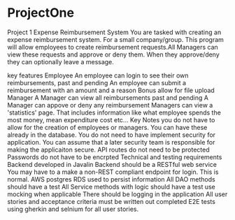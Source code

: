 # ProjectOne
Project 1
Expense Reimbursement System
You are tasked with creating an expense reimbursement system. For a small company/group. This program will allow employees to create reimbursement requests.All Managers can view these requests and approve or deny them. When they approve/deny they can optionally leave a message.

key features
Employee
An employee can login to see their own reimbursements, past and pending
An employee can submit a reimbursement with an amount and a reason
Bonus allow for file upload
Manager
A Manager can view all reimbursements past and pending
A Manager can appove or deny any reimbursement
Managers can view a 'statistics' page. That includes information like what employee spends the most money, mean expenditure cost etc...
Key Notes
you do not have to allow for the creation of employees or managers.
You can have these already in the database.
You do not need to have implement security for application. You can assume that a later security team is responsible for making the applicaiton secure.
API routes do not need to be protected
Passwords do not have to be encrpted
Technical and testing requirements
Backend developed in Javalin
Backend should be a RESTful web service
You may have to a make a non-REST compliant endpoint for login. This is normal.
AWS postgres RDS used to persist information
All DAO methods should have a test
All Service methods with logic should have a test
use mocking when applicable
There should be logging in the application
All user stories and acceptance criteria must be written out
completed E2E tests using gherkin and selnium for all user stories.
